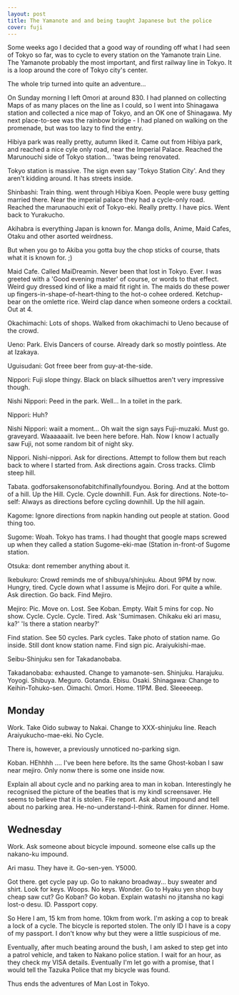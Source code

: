 ```yaml
---
layout: post
title: The Yamanote and and being taught Japanese but the police 
cover: fuji
---
```


Some weeks ago I decided that a good way of rounding off what I had seen of
Tokyo so far, was to cycle to every station on the Yamanote train Line. The
Yamanote probably the most important, and first railway line in Tokyo. It is a
loop around the core of Tokyo city's center.

The whole trip turned into quite an adventure...

On Sunday morning I left Omori at around 830. I had planned on collecting Maps
of as many places on the line as I could, so I went into Shinagawa station and
collected a nice map of Tokyo, and an OK one of Shinagawa. My next place-to-see
was the rainbow bridge - I had planed on walking on the promenade, but was too
lazy to find the entry.

Hibiya park was really pretty, autumn liked it. Came out from Hibiya park, and
reached a nice cyle only road, near the Imperial Palace. Reached the Marunouchi
side of Tokyo station... 'twas being renovated.

Tokyo station is massive. The sign even say 'Tokyo Station City'. And they
aren't kidding around. It has streets inside.

Shinbashi: Train thing. went through Hibiya Koen. People were busy getting
married there. Near the imperial palace they had a cycle-only road. Reached the
marunaouchi exit of Tokyo-eki. Really pretty. I have pics. Went back to
Yurakucho.

Akihabra is everything Japan is known for. Manga dolls, Anime, Maid Cafes,
Otaku and other asorted weirdness.

But when you go to Akiba you gotta buy the chop sticks of course, thats what it
is known for. ;)

Maid Cafe. Called MaiDreamin. Never been that lost in Tokyo. Ever. I was
greeted with a 'Good evening master' of course, or words to that effect. Weird
guy dressed kind of like a maid fit right in. The maids do these power up
fingers-in-shape-of-heart-thing to the hot-o cohee ordered. Ketchup-bear on the
omlette rice. Weird clap dance when someone orders a cocktail. Out at 4.

Okachimachi: Lots of shops. Walked from okachimachi to Ueno because of the
crowd.

Ueno: Park. Elvis Dancers of course. Already dark so mostly pointless. Ate at
Izakaya.

Uguisudani: Got freee beer from guy-at-the-side.

Nippori: Fuji slope thingy. Black on black silhuettos aren't very impressive
though.

Nishi Nippori: Peed in the park. Well... In a toilet in the park.

Nippori: Huh?

Nishi Nippori: waiit a moment... Oh wait the sign says Fuji-muzaki. Must go.
graveyard. Waaaaaaiit. Ive been here before. Hah. Now I know I actually saw
Fuji, not some random bit of night sky.

Nippori. Nishi-nippori. Ask for directions. Attempt to follow them but reach
back to where I started from. Ask directions again. Cross tracks. Climb steep
hill.

Tabata. godforsakensonofabitchifinallyfoundyou. Boring. And at the bottom of a
hill. Up the Hill. Cycle. Cycle downhill. Fun. Ask for directions.
Note-to-self: Always as directions before cycling downhill. Up the hill again.

Kagome: Ignore directions from napkin handing out people at station. Good thing
too.

Sugome: Woah. Tokyo has trams. I had thought that google maps screwed up when
they called a station Sugome-eki-mae (Station in-front-of Sugome station.

Otsuka: dont remember anything about it.

Ikebukuro: Crowd reminds me of shibuya/shinjuku. About 9PM by now. Hungry,
tired. Cycle down what I assume is Mejiro dori. For quite a while. Ask
direction. Go back. Find Mejiro.

Mejiro: Pic. Move on. Lost. See Koban. Empty. Wait 5 mins for cop. No show.
Cycle. Cycle. Cycle. Tired. Ask 'Sumimasen. Chikaku eki ari masu, ka?' 'Is
there a station nearby?'

Find station. See 50 cycles. Park cycles. Take photo of station name. Go
inside. Still dont know station name. Find sign pic. Araiyukishi-mae.

Seibu-Shinjuku sen for Takadanobaba.

Takadanobaba: exhausted. Change to yamanote-sen. Shinjuku. Harajuku. Yoyogi.
Shibuya. Meguro. Gotanda. Ebisu. Osaki. Shinagawa: Change to Keihin-Tohuko-sen.
Oimachi. Omori. Home. 11PM. Bed. Sleeeeeep.

Monday
------

Work. Take Oido subway to Nakai. Change to XXX-shinjuku line.  Reach
Araiyukucho-mae-eki.  No Cycle.

There is, however, a previously unnoticed no-parking sign.

Koban. HEhhhh .... I've been here before. Its the same Ghost-koban I saw near
mejiro. Only nonw there is some one inside now.

Explain all about cycle and no parking area to man in koban.  Interestingly he
recognised the picture of the beatles that is my kindl screensaver.  He seems
to believe that it is stolen. File report. Ask about impound and tell about no
parking area. He-no-understand-I-think.  Ramen for dinner. Home.

Wednesday
---------

Work. Ask someone about bicycle impound. someone else calls up the nakano-ku
impound.

Ari masu. They have it.  Go-sen-yen. Y5000.

Got there. get cycle pay up. Go to nakano broadway... buy sweater and shirt.
Look for keys. Woops. No keys. Wonder. Go to Hyaku yen shop buy cheap saw cut?
Go Koban? Go koban. Explain watashi no jitansha no kagi lost-o desu.  ID.
Passport copy. 

So Here I am, 15 km from home. 10km from work. I'm asking a cop to break a lock
of a cycle. The bicycle is reported stolen. The only ID I have is a copy of my
passport. I don't know why but they were a little suspicious of me.

Eventually, after much beating around the bush, I am asked to step get into a
patrol vehicle, and taken to Nakano police station.  I wait for an hour, as
they check my VISA details.  Eventually I'm let go with a promise, that I would
tell the Tazuka Police that my bicycle was found.

Thus ends the adventures of Man Lost in Tokyo.
